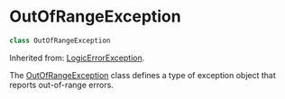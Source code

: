 # OutOfRangeException

```c++
class OutOfRangeException
```

Inherited from: [LogicErrorException](LogicErrorException.md).

The [OutOfRangeException](OutOfRangeException.md) class defines a type of exception object that reports out-of-range errors.

